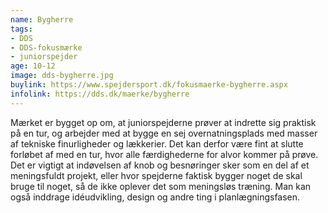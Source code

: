 ```yaml
---
name: Bygherre
tags:
- DDS
- DDS-fokusmærke
- juniorspejder
age: 10-12
image: dds-bygherre.jpg
buylink: https://www.spejdersport.dk/fokusmaerke-bygherre.aspx
infolink: https://dds.dk/maerke/bygherre
---
```

Mærket er bygget op om, at juniorspejderne prøver at indrette sig praktisk på en tur, og arbejder med at bygge en sej overnatningsplads med masser af tekniske finurligheder og lækkerier. Det kan derfor være fint at slutte forløbet af med en tur, hvor alle færdighederne for alvor kommer på prøve. Det er vigtigt at indøvelsen af knob og besnøringer sker som en del af et meningsfuldt projekt, eller hvor spejderne faktisk bygger noget de skal bruge til noget, så de ikke oplever det som meningsløs træning. Man kan også inddrage idéudvikling, design og andre ting i planlægningsfasen.